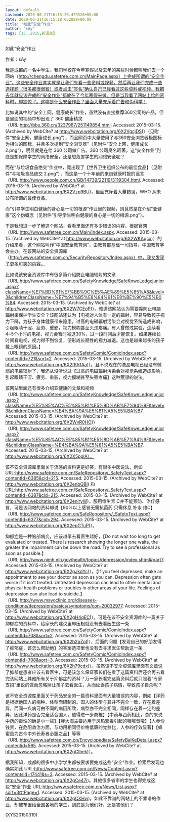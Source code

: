 ```yaml
---
layout: default
Lastmod: 2020-06-21T16:15:20.479320+00:00
date: 2020-06-21T16:15:18.052028+00:00
title: "如此“安全”作业"
author: "sAy"
tags: [15.,2015,新语丝]
---
```


如此“安全”作业

作者：sAy

我是成都的一名中学生。我们学校在今年寒假以及去年的某些时候都叫我们去一个网站（http://chengdu.safetree.com.cn/MainPage.aspx）上完成所谓的“安全作业”。这些安全作业其实就是让我们先看一些资料或视频，然后再让我们完成一些选择题（很多都很弱智）或者点击“签名”确认自己已经看过这些资料或视频。我把去年就应该完成的“安全作业”都放在了今年寒假来做。但是当我看了网站上给的资料时，却震惊了。这哪是什么安全作业？里面大量充斥着广告和伪科学！

比如说其中的“安全上网，健康成长”作业，虽然没有直接推荐360公司的产品，但是里面的视频中却出现了 360 健康精灵（URL:http://bbs.360.cn/3237987/251149854.html. Accessed: 2015-03-15. (Archived by WebCite? at http://www.webcitation.org/6X2VgcjDS)）（见附件“安全上网，健康成长.png”），而且网页中大量使用了与360安全浏览器极图标为相似的图标，并且多次提到“安全浏览器”（见附件“安全上网，健康成长 2.png”），明显就是在给 360 公司做广告。360 公司臭名昭著，这“安全作业”到底是想保障学生的网络安全，还是想危害学生的网络安全呢？

而在“与垃圾食品绝交”作业中，竟出现了【世界卫生组织公布的最佳食品】（见附件“与垃圾食品绝交 2.png”），而这是一个十年前的来自健康时报的谣言（URL:http://www.people.com.cn/GB/14739/22119/3119304.html. Accessed: 2015-03-15. (Archived by WebCite? at http://www.webcitation.org/6X2Vzp9BU)，里面充斥着大量错误，WHO 从未公布所谓的最佳食品。

而“引导学生明白健康的身心是一切的根源”作业里的视频，则竟然是在介绍“亚健康”这个伪概念（见附件“引导学生明白健康的身心是一切的根源.png”）。

于是我想进一步了解这个网站，看看里面还有多少错误的内容。根据官网（URL:http://www.safetree.com.cn/Main/Index.aspx. Accessed: 2015-03-15. (Archived by WebCite? at http://www.webcitation.org/6X2WKAqcx)）的介绍来看，这个网站叫作“中国安全教育网”，由教育部基础一司指导，中国教育学会主办。在该网站的安全资源库（http://www.safetree.com.cn/SecurityRepository/Index.aspx）中，我又发现了更多可笑的内容。

比如说该安全资源库中有很多篇介绍防止电脑辐射的文章（URL:http://www.safetree.com.cn/SafetyKnowledge/SafeKnweLedgejunior.aspx?className=%E7%BD%91%E7%BB%9C%E5%AE%89%E5%85%A8&level=3&childrenClassName=%E7%94%B5%E8%84%91%E8%BE%90%E5%B0%84. Accessed: 2015-03-15. (Archived by WebCite? at http://www.webcitation.org/6X2W7CEoP)）。难道该网站认为需要靠防止电脑辐射来保护学生安全？该网站还认为【电视对人体有一定的辐射，容易导致孩子视力下降，为孩子身体健康带来隐患。过高的电磁辐射污染会对视觉系统造成影响，引起眼睛干涩、疲劳、重影，视力模糊甚至头颈疼痛。有人曾做过实验，连续看4~5个小时的电视，视力会暂时减退30%，过一段时间后才能恢复。如果连续长时间看电视，视力得不到恢复，便形成长期性的视力减退。这也是越来越多的孩子戴上眼镜的原因。】（URL:http://www.safetree.com.cn/SafetyComic/ComicIndex.aspx?contentId=721&sort=2. Accessed: 2015-03-15. (Archived by WebCite? at http://www.webcitation.org/6X2fK51Aa)）。且不说现在的液晶电视已经没有微弱的电离辐射了，我还从没听说过【过高的电磁辐射污染会对视觉系统造成影响，引起眼睛干涩、疲劳、重影，视力模糊甚至头颈疼痛】这种荒谬的说法。

该网站里面还有很多介绍亚健康的文章和视频（URL:http://www.safetree.com.cn/SafetyKnowledge/SafeKnweLedgejunior.aspx?className=%E5%85%AC%E5%85%B1%E5%8D%AB%E7%94%9F&level=3&childrenClassName=%E4%BA%9A%E5%81%A5%E5%BA%B7. Accessed: 2015-03-15. (Archived by WebCite? at http://www.webcitation.org/6X2WvR0HO)）（URL:http://www.safetree.com.cn/SafetyKnowledge/SafeKnweLedgejunior.aspx?className=%E5%85%AC%E5%85%B1%E5%8D%AB%E7%94%9F&level=4&childrenClassName=%E4%BA%9A%E5%81%A5%E5%BA%B7. Accessed: 2015-03-15. (Archived by WebCite? at http://www.webcitation.org/6X2X5pplA）。

该不安全资源库里面关于流感的资料更是好笑，有很多中医说法，例如 URL:http://www.safetree.com.cn/SafeRepository/_SafetyText.aspx?contentId=6385&cid=215. Accessed: 2015-03-15. (Archived by WebCite? at http://www.webcitation.org/6X2enbQBl) 和 URL:http://www.safetree.com.cn/SafeRepository/_SafetyText.aspx?contentId=6387&cid=215. Accessed: 2015-03-15. (Archived by WebCite? at http://www.webcitation.org/6X2eniryW)。服用维生素 C并不能预防、治疗感冒，可是该网站的资料却说【90%以上感冒无需抗菌药 只需休息 补水 维C】（URL:http://www.safetree.com.cn/SafeRepository/_SafetyText.aspx?contentId=6377&cid=294. Accessed: 2015-03-15. (Archived by WebCite? at http://www.webcitation.org/6X2epGTuP)）。

抑郁症是一种脑部病变，应该越早去看医生越好，【Do not wait too long to get evaluated or treated. There is research showing the longer one waits, the greater the impairment can be down the road. Try to see a professional as soon as possible.】（URL:http://www.nimh.nih.gov/health/topics/depression/index.shtml#part7. Accessed: 2015-03-15. (Archived by WebCite? at http://www.webcitation.org/6X2gJkdYc)），【If you feel depressed, make an appointment to see your doctor as soon as you can. Depression often gets worse if it isn't treated. Untreated depression can lead to other mental and physical health problems or troubles in other areas of your life. Feelings of depression can also lead to suicide.】（URL:http://www.mayoclinic.org/diseases-conditions/depression/basics/symptoms/con-20032977. Accessed: 2015-03-15. (Archived by WebCite? at http://www.webcitation.org/6X2gH4qEC)），可是在该不安全资源库的一篇关于抑郁症的资料中，给家长的建议里却压根就没有去看医生这一条（URL:http://www.safetree.com.cn/SafetyComic/ComicIndex.aspx?contentId=708&sort=2. Accessed: 2015-03-15. (Archived by WebCite? at http://www.webcitation.org/6X2h2qZoI)），后面的问题【发现自己的好朋友得了抑郁症，该怎么帮助他】的答案选项里也没有去寻求医生帮助这一条（URL:http://www.safetree.com.cn/SafetyComic/ComicIndex.aspx?contentId=708&sort=3. Accessed: 2015-03-15. (Archived by WebCite? at http://www.webcitation.org/6X2h79cdx)）。虽然该不安全资源库里面有文章说了抑郁症患者应该去看医生，可是该怎么保证家长们在看了这篇资料后还会再去看完该网站上其他所有关于抑郁症的资料？万一家长看完这篇资料后就只照着“专家支招”里说的做而忽略掉让孩子去看医生，从而延误孩子病情，导致孩子自杀呢？

该不安全资源库里面关于药品安全的一篇资料里面有大量错误的内容，例如【洋药是根据他国人的病种、体型而研制的。国人的体型与其并不完全一致，存在着差异，而同一疾病可由不同的病因所致，病型亦不完全相同，同样存在着一定的差异，因此洋药是否完全适合国人，值得进一步商榷】【中药与西药相比，总的来说中药的毒性的确是小一些】【胖大海主要适用于风热邪毒引起的咽喉音哑】【人参价钱贵，在危阳救治方面，与功用相同但价格低廉的党参比，人参的疗效显著】【蜂蜜虽为古今中外长寿者必服之品】等等（URL:http://www.safetree.com.cn/Encyclopedias/SafetyBaiKeDetail.aspx?contentid=565. Accessed: 2015-03-15. (Archived by WebCite? at http://www.webcitation.org/6X2gCIhek)）。

据我所知，成都的很多中小学学生都被要求要完成这些“安全”作业。检索后发现也确实如此 URL:http://www.safetree.com.cn/News/Content.aspx?contentsid=17441&s=3. Accessed: 2015-03-15. (Archived by WebCite? at http://www.webcitation.org/6X2gCe47i)。其他很多省市的学生也得完成这些“安全”作业 URL:http://www.safetree.com.cn/News/List.aspx?sort=3¤tPage=1. Accessed: 2015-03-15. (Archived by WebCite? at http://www.webcitation.org/6X2gCXHvj)。如此不靠谱的网站上的不靠谱的作业，却被布置给全国各地的学生，到底是为他们好，还是害他们？

(XYS20150319)


